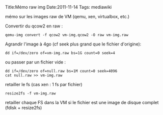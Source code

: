 Title:Mémo raw img
Date:2011-11-14
Tags:  mediawiki

mémo sur les images raw de VM (qemu, xen, virtualbox, etc.)

Convertir du qcow2 en raw :

`qemu-img convert -f qcow2 vm-img.qcow2 -O raw vm-img.raw`

Agrandir l'image à 4go (cf seek plus grand que le fichier d'origine):

`dd if=/dev/zero of=vm-img.raw bs=1G count=0 seek=4`

ou passer par un fichier vide :

`dd if=/dev/zero of=null.raw bs=1M count=0 seek=4096`\
`cat null.raw >> vm-img.raw`

retailler le fs (cas xen : 1 fs par fichier)

`resize2fs -f vm-img.raw`

retailler chaque FS dans la VM si le fichier est une image de disque
complet (fdisk + resize2fs)

